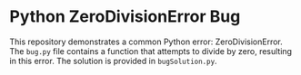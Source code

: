 # Python ZeroDivisionError Bug
This repository demonstrates a common Python error: ZeroDivisionError. The `bug.py` file contains a function that attempts to divide by zero, resulting in this error.  The solution is provided in `bugSolution.py`. 